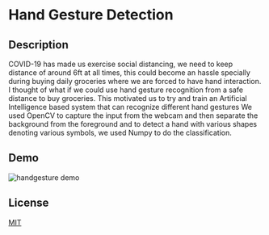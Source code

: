 # Hand Gesture Detection

## Description
COVID-19 has made us exercise social distancing, we need to keep distance
of around 6ft at all times, this could become an hassle specially during
buying daily groceries where we are forced to have hand interaction. I thought of what if we could use hand gesture recognition from a safe distance to buy groceries. This motivated us to try and train an
Artificial Intelligence based system that can recognize different hand gestures
We used OpenCV to capture the input from the webcam and
then separate the background from the foreground and to detect a hand with
various shapes denoting various symbols, we used Numpy to do the
classification.

## Demo
![handgesture demo](https://user-images.githubusercontent.com/52568892/97783317-db9b4e00-1b64-11eb-9ae2-663cc7ef1e9f.gif)

## License
[MIT](https://github.com/minji-mia/handgesture/blob/master/LICENSE)
